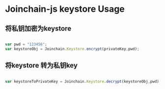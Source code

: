# Joinchain-js keystore Usage

## 将私钥加密为keystore

```javascript

var pwd = "123456";
var keystoreObj = Joinchain.Keystore.encrypt(privateKey,pwd);

```

## 将keystore 转为私钥key

```javascript

var keystoreToPrivateKey = Joinchain.Keystore.decrypt(keystoreObj,pwd);

```